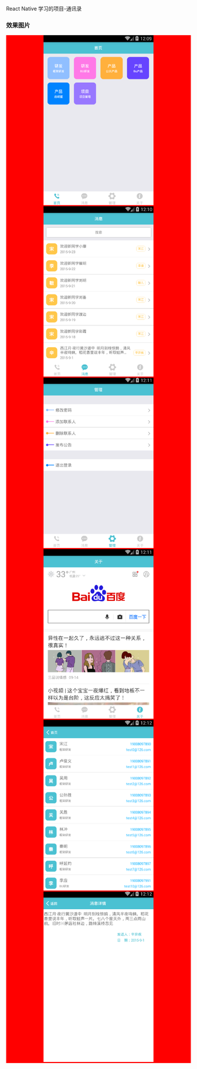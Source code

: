 React Native 学习的项目-通讯录

### 效果图片
<div align="center" style="background-color:red;">
<img src="https://github.com/HZHAndroid/MailList/blob/master/show_project_imgs/shouye.png"  width="300"/> <img src="https://github.com/HZHAndroid/MailList/blob/master/show_project_imgs/message.png"  width="300"/> <img src="https://github.com/HZHAndroid/MailList/blob/master/show_project_imgs/setting.png"  width="300"/> <img src="https://github.com/HZHAndroid/MailList/blob/master/show_project_imgs/about.png"  width="300"/> <img src="https://github.com/HZHAndroid/MailList/blob/master/show_project_imgs/home_list.png"  width="300"/> <img src="https://github.com/HZHAndroid/MailList/blob/master/show_project_imgs/message_detail.png"  width="300"/>
</div>
